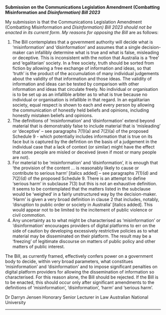 **Submission on the Communications Legislation Amendment (Combatting Misinformation and**
**_Disinformation) Bill 2023_**

My submission is that the Communications Legislation Amendment (Combatting Misinformation and
_Disinformation) Bill 2023 should not be enacted in its current form. My reasons for opposing the Bill_
are as follows:
1. The Bill contemplates that a government authority will decide what is ‘misinformation’ and
‘disinformation’ and assumes that a single decision-maker can infallibly determine what is true
and what is false, misleading or deceptive. This is inconsistent with the notion that Australia
is a ‘free’ and ‘egalitarian’ society. In a free society, truth should be sorted from fiction by
allowing a free exchange of information and ideas, so that ‘truth’ is the product of the
accumulation of many individual judgements about the validity of that information and those
ideas. The validity of information and ideas can be tested by comparison with other
information and ideas that circulate freely. No individual or organisation is to be set up as an
infallible arbiter as to what is true because no individual or organisation is infallible in that
regard. In an egalitarian society, equal respect is shown to each and every person by allowing
the communication of honestly held beliefs and opinions, including honestly mistaken beliefs
and opinions.
2. The definitions of ‘misinformation’ and ‘disinformation’ extend beyond material that is
demonstrably false to include material that is ‘misleading’ or ‘deceptive’ – see paragraphs
7(1)(a) and 7(2)(a) of the proposed Schedule 9 - which potentially includes information that is
true on its face but is captured by the defintion on the basis of a judgement in the individual
case that a lack of context (or similar) might have the effect that some people are misled or
deceived (even if most or many people are not).
3. For material to be ‘misinformation’ and ‘disinformation’, it is enough that ‘the provision of
the content … is reasonably likely to cause or contribute to serious harm’ [italics added] – see
paragraphs 7(1)(d) and 7(2)(d) of the proposed Schedule 9. There is an attempt to define
‘serious harm’ in subclause 7(3) but this is not an exhaustive definition. It seems to be
contemplated that the matters listed in the subclause would be ‘weighed’ in a fairly
unstructured way by the decision-maker. ‘Harm’ is given a very broad definition in clause 2
that includes, notably, ‘disruption to public order or society in Australia’ [italics added]. This
would appear not to be limited to the incitement of public violence or civil commotion.
4. Any uncertainty as to what might be characterised as ‘misinformation’ or ‘disinformation’
encourages providers of digital platforms to err on the side of caution by developing
excessively restrictive policies as to what material may be disseminated on their platform. The
result may be a ‘freezing’ of legitimate discourse on matters of public policy and other matters
of public interest.

The Bill, as currently framed, effectively confers power on a government body to decide, within very
broad parameters, what constitues ‘misinformation’ and ‘disinformation’ and to impose significant
penalties on digital platform providers for allowing the dissemination of information so characterised.
For this reason alone, the Bill should be rejected. If the Bill is to be enacted, this should occur only
after significant amendments to the definitions of ‘misinformation’, ‘disinformation’, ‘harm’ and
‘serious harm’.

Dr Darryn Jensen
Honorary Senior Lecturer in Law
Australian National University


-----


